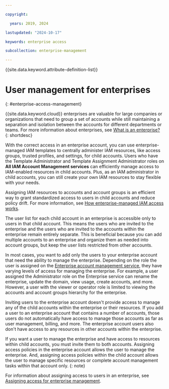 ```yaml
---

copyright:

  years: 2019, 2024

lastupdated: "2024-10-17"

keywords: enterprise access

subcollection: enterprise-management

---
```


{{site.data.keyword.attribute-definition-list}}


# User management for enterprises
{: #enterprise-access-management}

{{site.data.keyword.cloud}} enterprises are valuable for large companies or organizations that need to group a set of accounts while still maintaining a separation and isolation between the accounts for different departments or teams. For more information about enterprises, see [What is an enterprise?](/docs/enterprise-management?topic=enterprise-management-what-is-enterprise)
{: shortdesc}

With the correct access in an enterprise account, you can use enterprise-managed IAM templates to centrally administer IAM resources, like access groups, trusted profiles, and settings, for child accounts. Users who have the Template Administrator and Template Assignment Administrator roles on **All IAM Account Management services** can efficiently manage access to IAM-enabled resources in child accounts. Plus, as an IAM administrator in child accounts, you can still create your own IAM resources to stay flexible with your needs.

Assigning IAM resources to accounts and account groups is an efficient way to grant standardized access to users in child accounts and reduce policy drift. For more information, see [How enterprise-managed IAM access works](/docs/enterprise-management?topic=enterprise-management-access-enterprises&interface=ui#how-enterprise-iam).

The user list for each child account in an enterprise is accessible only to users in that child account. This means the users who are invited to the enterprise and the users who are invited to the accounts within the enterprise remain entirely separate. This is beneficial because you can add multiple accounts to an enterprise and organize them as needed into account groups, but keep the user lists restricted from other accounts.

In most cases, you want to add only the users to your enterprise account that need the ability to manage the enterprise. Depending on the role the user is assigned on the [Enterprise account management service](/docs/account?topic=account-account-services#enterprise-account-management), they have varying levels of access for managing the enterprise. For example, a user assigned the Administrator role on the Enterprise service can rename the enterprise, update the domain, view usage, create accounts, and more. However, a user with the viewer or operator role is limited to viewing the accounts and account groups hierarchy for the enterprise.

Inviting users to the enterprise account doesn't provide access to manage any of the child accounts within the enterprise or their resources. If you add a user to an enterprise account that contains a number of accounts, those users do not automatically have access to manage those accounts as far as user management, billing, and more. The enterprise account users also don't have access to any resources in other accounts within the enterprise.

If you want a user to manage the enterprise and have access to resources within child accounts, you must invite them to both accounts. Assigning access policies in the enterprise account allows the user to manage the enterprise. And, assigning access policies within the child account allows the user to manage specific resources or complete account management tasks within that account only.
{: note}

For information about assigning access to users in an enterprise, see [Assigning access for enterprise management](/docs/enterprise-management?topic=enterprise-management-assign-access-enterprise).
